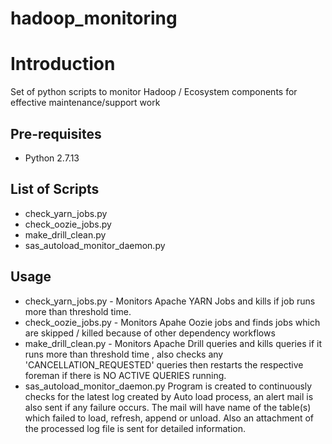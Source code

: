 # hadoop_monitoring

# Introduction
Set of python scripts to monitor Hadoop / Ecosystem components for effective maintenance/support work

## Pre-requisites

* Python 2.7.13

## List of Scripts

* check_yarn_jobs.py
* check_oozie_jobs.py
* make_drill_clean.py
* sas_autoload_monitor_daemon.py

## Usage

* check_yarn_jobs.py - Monitors Apache YARN Jobs and kills if job runs more than threshold time.
* check_oozie_jobs.py - Monitors Apahe Oozie jobs and finds jobs which are skipped / killed because of other dependency workflows 
* make_drill_clean.py - Monitors Apache Drill queries and kills queries if it runs more than threshold time , also checks any 'CANCELLATION_REQUESTED' queries then restarts the respective foreman if there is NO ACTIVE QUERIES running. 
* sas_autoload_monitor_daemon.py Program is created to continuously checks for the latest log created by Auto load process, an alert mail is also sent if any failure occurs. The mail will have name of the table(s) which failed to load, refresh, append or unload. Also an attachment of the processed log file is sent for detailed information. 

